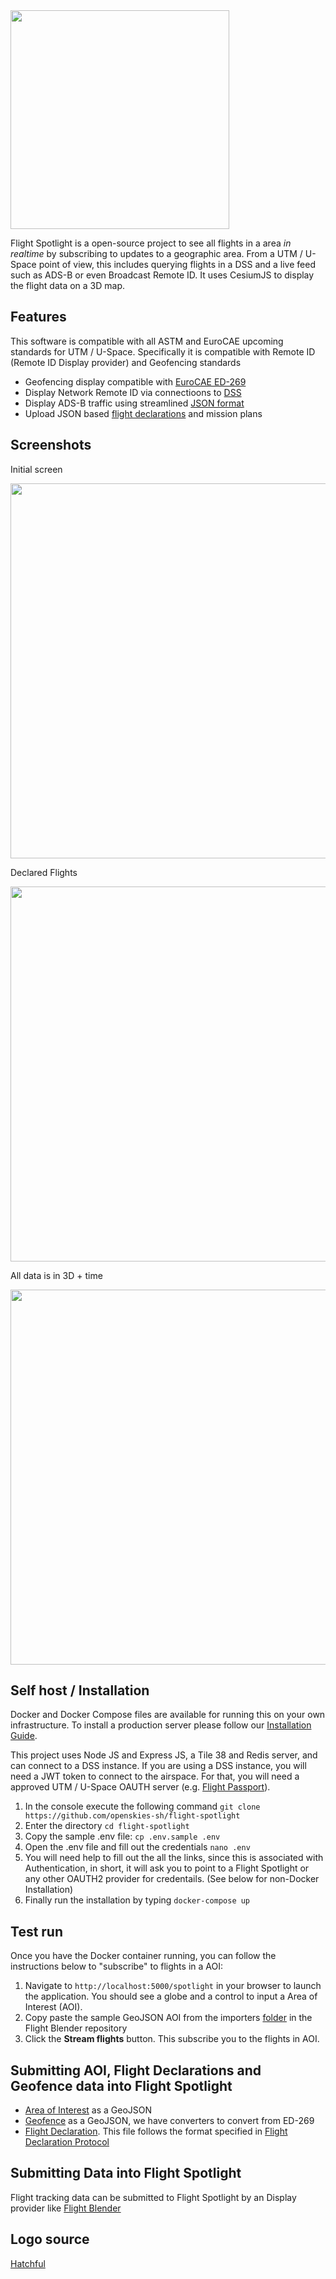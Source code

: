 <img src="https://i.imgur.com/6GWaYcD.png" width="350">

Flight Spotlight is a open-source project to see all flights in a area _in realtime_ by subscribing to updates to a geographic area. From a UTM / U-Space point of view, this includes querying flights in a DSS and a live feed such as ADS-B or even Broadcast Remote ID. It uses CesiumJS to display the flight data on a 3D map.

## Features

This software is compatible with all ASTM and EuroCAE upcoming standards for UTM / U-Space. Specifically it is compatible with Remote ID (Remote ID Display provider) and Geofencing standards

- Geofencing display compatible with [EuroCAE ED-269](https://eshop.eurocae.net/eurocae-documents-and-reports/ed-269/)
- Display Network Remote ID via connectioons to [DSS](https://github.com/interuss/dss)
- Display ADS-B traffic using streamlined [JSON format](https://github.com/openskies-sh/airtraffic-data-protocol-development)
- Upload JSON based [flight declarations](https://github.com/openskies-sh/flight-declaration-protocol-development) and mission plans

## Screenshots

Initial screen

<img src="https://i.imgur.com/6kfx13d.png" width="600">

Declared Flights

<img src="https://i.imgur.com/zbl6hKx.png" width="600">

All data is in 3D + time

<img src="https://i.imgur.com/gysUdTd.jpgs" width="600">

## Self host / Installation

Docker and Docker Compose files are available for running this on your own infrastructure. To install a production server please follow our [Installation Guide](https://github.com/openskies-sh/flight-spotlight/blob/master/documents/installation-instructions.md).

This project uses Node JS and Express JS, a Tile 38 and Redis server, and can connect to a DSS instance. If you are using a DSS instance, you will need a JWT token to connect to the airspace. For that, you will need a approved UTM / U-Space OAUTH server (e.g. [Flight Passport](https://www.github.com/openskies-sh/flight_passport)).

1. In the console execute the following command `git clone https://github.com/openskies-sh/flight-spotlight`
2. Enter the directory `cd flight-spotlight`
3. Copy the sample .env file: `cp .env.sample .env`
4. Open the .env file and fill out the credentials `nano .env`
5. You will need help to fill out the all the links, since this is associated with Authentication, in short, it will ask you to point to a Flight Spotlight or any other OAUTH2 provider for credentails. (See below for non-Docker Installation)
6. Finally run the installation by typing `docker-compose up`

## Test run

Once you have the Docker container running, you can follow the instructions below to "subscribe" to flights in a AOI: 

1. Navigate to `http://localhost:5000/spotlight` in your browser to launch the application. You should see a globe and a control to input a Area of Interest (AOI).
2. Copy paste the sample GeoJSON AOI from the importers [folder](https://raw.githubusercontent.com/openskies-sh/flight-blender/master/importers/aoi_geo_fence/aoi.geojson) in the Flight Blender repository
3. Click the __Stream flights__ button. This subscribe you to the flights in AOI.

## Submitting AOI, Flight Declarations and Geofence data into Flight Spotlight

- [Area of Interest](https://github.com/openskies-sh/flight-blender/blob/master/importers/aoi_geo_fence/aoi.geojson) as a GeoJSON
- [Geofence](https://github.com/openskies-sh/flight-blender/blob/master/importers/aoi_geo_fence/geo_fence.geojson) as a GeoJSON, we have converters to convert from ED-269
- [Flight Declaration](https://github.com/openskies-sh/flight-blender/blob/master/importers/flight_declarations/flight-1.json). This file follows the format specified in [Flight Declaration Protocol](https://github.com/openskies-sh/flight-declaration-protocol-development)

## Submitting Data into Flight Spotlight

Flight tracking data can be submitted to Flight Spotlight by an Display provider like [Flight Blender](https://github.com/openskies-sh/flight-blender)

## Logo source

[Hatchful](https://hatchful.shopify.com/)
